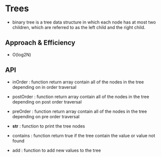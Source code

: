 # Trees
- binary tree is a tree data structure in which each node has at most two children, which are referred to as the left child and the right child.

## Approach & Efficiency
- O(log2N)

## API
- inOrder : function return array contain all of the nodes in the tree depending on in order traversal 

- postOrder : function return array contain all of the nodes in the tree depending on post order traversal 

- preOrder : function return array contain all of the nodes in the tree depending on pre order traversal 

- __str__ : function to print the tree nodes

- contains : function return true if the tree contain the value or value not found 
- add : function to add new values to the tree 

<!-- Description of each method publicly available in each of your trees -->